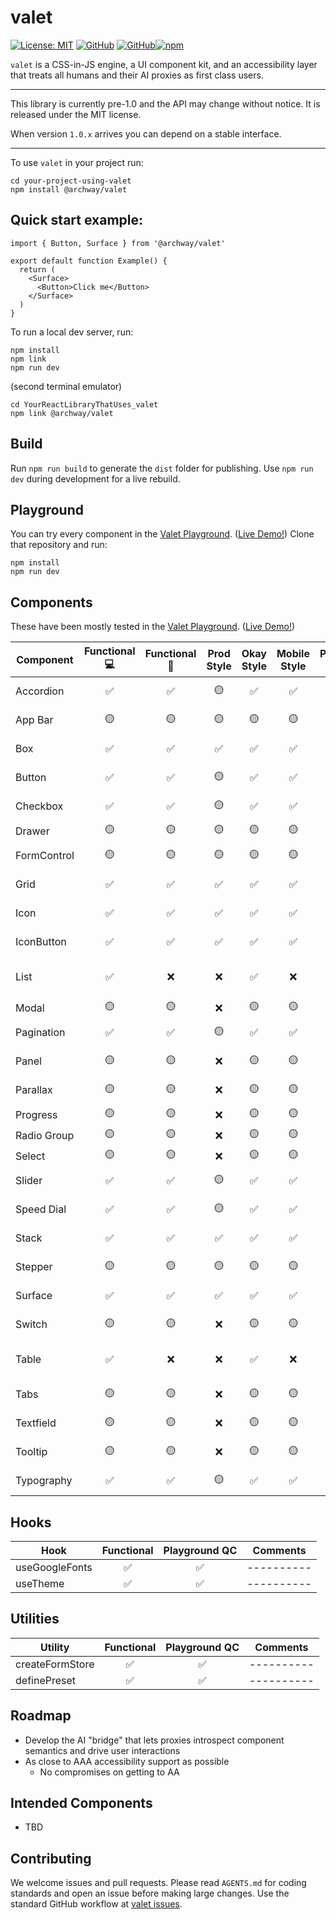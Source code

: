 # valet

[![License: MIT](https://img.shields.io/badge/License-MIT-yellow.svg)](https://opensource.org/licenses/MIT) [![GitHub](https://img.shields.io/badge/GitHub-valet-181717?logo=github&logoColor=white)](https://github.com/off-court-creations/valet) [![GitHub](https://img.shields.io/badge/GitHub-valet--playground-181717?logo=github&logoColor=white)](https://github.com/off-court-creations/valet-playground)[![npm](https://img.shields.io/badge/npm-%40archway%2Fvalet-CB3837?logo=npm&logoColor=white)](https://www.npmjs.com/package/@archway/valet)


`valet` is a CSS-in-JS engine, a UI component kit, and an accessibility layer that treats all humans and their AI proxies as first class users.

---

This library is currently pre-1.0 and the API may change without notice. It is released under the MIT license.

When version `1.0.x` arrives you can depend on a stable interface.

---

To use `valet` in your project run:

```shell
cd your-project-using-valet
npm install @archway/valet
```

## Quick start example:

```tsx
import { Button, Surface } from '@archway/valet'

export default function Example() {
  return (
    <Surface>
      <Button>Click me</Button>
    </Surface>
  )
}
```

To run a local dev server, run:

```shell
npm install
npm link
npm run dev
```

(second terminal emulator)

```shell
cd YourReactLibraryThatUses_valet
npm link @archway/valet
```

## Build

Run `npm run build` to generate the `dist` folder for publishing. Use `npm run dev` during development for a live rebuild.

## Playground

You can try every component in the [Valet Playground](https://github.com/off-court-creations/valet-playground). ([Live Demo!](https://main.d3h9kmt4y5ma0a.amplifyapp.com/)) Clone that repository and run:

```shell
npm install
npm run dev
```

## Components

These have been mostly tested in the [Valet Playground](https://github.com/off-court-creations/valet-playground). ([Live Demo!](https://main.d3h9kmt4y5ma0a.amplifyapp.com/))

| Component          | Functional 💻 | Functional 📱 | Prod Style | Okay Style | Mobile Style | Playground QC | Comments                         |
|--------------------|:-------------:|:-------------:|:-----------:|:----------:|:------------:|:-------------:|----------------------------------|
| Accordion          | ✅            | ✅            | 🟡          | ✅         | ✅           | ✅            | ----------                       |
| App Bar            | 🟡            | 🟡            | 🟡          | 🟡         | 🟡           | 🟡            | ----------                       |
| Box                | ✅            | ✅            | ✅          | ✅         | ✅           | ✅            | ----------                       |
| Button             | ✅            | ✅            | 🟡          | ✅         | ✅           | ✅            | ----------                       |
| Checkbox           | ✅            | ✅            | 🟡          | ✅         | ✅           | ✅            | ----------                       |
| Drawer             | 🟡            | 🟡            | 🟡          | 🟡         | 🟡           | 🟡            | WIP                              |
| FormControl        | 🟡            | 🟡            | 🟡          | 🟡         | 🟡           | ✅            | ----------                       |
| Grid               | ✅            | ✅            | ✅          | ✅         | ✅           | ✅            | ----------                       |
| Icon               | ✅            | ✅            | ✅          | ✅         | ✅           | ✅            | ----------                       |
| IconButton         | ✅            | ✅            | ✅          | ✅         | ✅           | ✅            | ----------                       |
| List               | ✅            | ❌            | ❌          | ✅         | ❌           | ❌            | Needs mobile support!            |
| Modal              | 🟡            | 🟡            | ❌          | 🟡         | 🟡           | 🟡            | styling                          |
| Pagination         | ✅            | ✅            | 🟡          | ✅         | ✅           | ✅            | ----------                       |
| Panel              | 🟡            | 🟡            | ❌          | 🟡         | 🟡           | 🟡            | ----------                       |
| Parallax           | 🟡            | 🟡            | ❌          | 🟡         | 🟡           | 🟡            | ----------                       |
| Progress           | 🟡            | 🟡            | ❌          | 🟡         | 🟡           | 🟡            | styling                          |
| Radio Group        | 🟡            | 🟡            | ❌          | 🟡         | 🟡           | 🟡            | styling                          |
| Select             | 🟡            | 🟡            | ❌          | 🟡         | 🟡           | 🟡            | styling                          |
| Slider             | ✅            | ✅            | 🟡          | ✅         | ✅           | ✅            | ----------                       |
| Speed Dial         | ✅            | ✅            | 🟡          | ✅         | ✅           | ✅            | ----------                       |
| Stack              | ✅            | ✅            | ✅          | ✅         | ✅           | ✅            | ----------                       |
| Stepper            | 🟡            | 🟡            | 🟡          | 🟡         | 🟡           | 🟡            | ----------                       |
| Surface            | ✅            | ✅            | ✅          | ✅         | ✅           | ✅            | ----------                       |
| Switch             | 🟡            | 🟡            | ❌          | 🟡         | 🟡           | 🟡            | ----------                       |
| Table              | ✅            | ❌            | ❌          | ✅         | ❌           | ❌            | Needs mobile support!            |
| Tabs               | 🟡            | 🟡            | ❌          | 🟡         | 🟡           | 🟡            | ----------                       |
| Textfield          | 🟡            | 🟡            | ❌          | 🟡         | 🟡           | 🟡            | ----------                       |
| Tooltip            | 🟡            | 🟡            | ❌          | 🟡         | 🟡           | 🟡            | ----------                       |
| Typography         | ✅            | ✅            | 🟡          | ✅         | ✅           | ✅            | ----------                       |



## Hooks

| Hook               | Functional | Playground QC   | Comments |
|--------------------|:---------:|:---------------:|----------|
| useGoogleFonts     | ✅        | ✅             |----------|
| useTheme           | ✅        | ✅             |----------|

## Utilities

| Utility            | Functional | Playground QC   | Comments |
|--------------------|:---------:|:---------------:|----------|
| createFormStore    | ✅        | ✅             |----------|
| definePreset       | ✅        | ✅             |----------|

## Roadmap

- Develop the AI "bridge" that lets proxies introspect component semantics and drive user interactions
- As close to AAA accessibility support as possible
  - No compromises on getting to AA

## Intended Components

- TBD

## Contributing

We welcome issues and pull requests. Please read `AGENTS.md` for coding standards and open an issue before making large changes. Use the standard GitHub workflow at [valet issues](https://github.com/off-court-creations/valet/issues).
